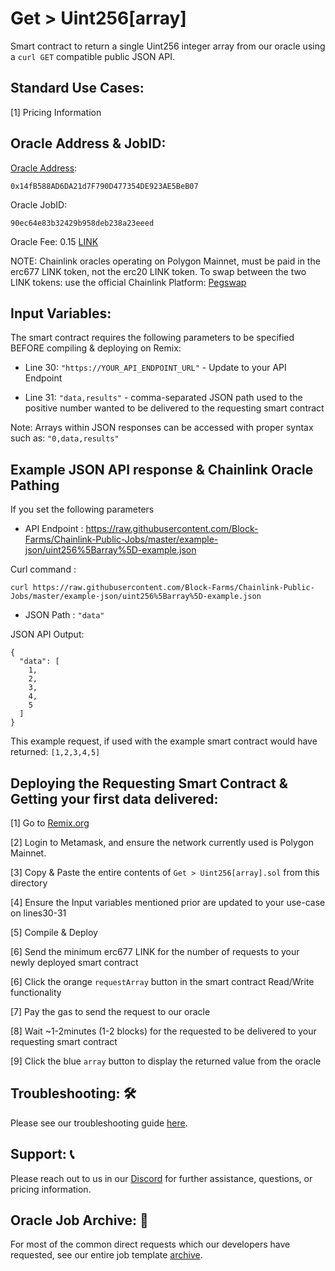 # Get > Uint256[array]
Smart contract to return a single Uint256 integer array from our oracle using a `curl GET` compatible public JSON API.

## Standard Use Cases:
[1] Pricing Information

## Oracle Address & JobID:
[Oracle Address](https://polygonscan.com/address/0x14fB588AD6DA21d7F790D477354DE923AE5BeB07): 
```
0x14fB588AD6DA21d7F790D477354DE923AE5BeB07
```
Oracle JobID: 
```
90ec64e83b32429b958deb238a23eeed
```
Oracle Fee: 0.15 [LINK](https://polygonscan.com/address/0xb0897686c545045afc77cf20ec7a532e3120e0f1)

NOTE: Chainlink oracles operating on Polygon Mainnet, must be paid in the erc677 LINK token, not the erc20 LINK token. To swap between the two LINK tokens: use the official Chainlink Platform: [Pegswap](https://pegswap.chain.link/)

## Input Variables:
The smart contract requires the following parameters to be specified BEFORE compiling & deploying on Remix:

* Line 30: `"https://YOUR_API_ENDPOINT_URL"` - Update to your API Endpoint

* Line 31: `"data,results"` - comma-separated JSON path used to the positive number wanted to be delivered to the requesting smart contract

Note: Arrays within JSON responses can be accessed with proper syntax such as: `"0,data,results"`

## Example JSON API response & Chainlink Oracle Pathing
If you set the following parameters

* API Endpoint : https://raw.githubusercontent.com/Block-Farms/Chainlink-Public-Jobs/master/example-json/uint256%5Barray%5D-example.json

Curl command : 
```
curl https://raw.githubusercontent.com/Block-Farms/Chainlink-Public-Jobs/master/example-json/uint256%5Barray%5D-example.json
```

* JSON Path : `"data"`

JSON API Output:
```
{
  "data": [
    1,
    2,
    3,
    4,
    5
  ]
}
```
This example request, if used with the example smart contract would have returned: `[1,2,3,4,5]`

## Deploying the Requesting Smart Contract & Getting your first data delivered:
[1] Go to [Remix.org](https://remix.ethereum.org/)

[2] Login to Metamask, and ensure the network currently used is Polygon Mainnet.

[3] Copy & Paste the entire contents of `Get > Uint256[array].sol` from this directory

[4] Ensure the Input variables mentioned prior are updated to your use-case on lines30-31

[5] Compile & Deploy

[6] Send the minimum erc677 LINK for the number of requests to your newly deployed smart contract

[6] Click the orange `requestArray` button in the smart contract Read/Write functionality

[7] Pay the gas to send the request to our oracle

[8] Wait ~1-2minutes (1-2 blocks) for the requested to be delivered to your requesting smart contract

[9] Click the blue `array` button to display the returned value from the oracle

## Troubleshooting: :hammer_and_wrench:
Please see our troubleshooting guide [here](https://github.com/Block-Farms/Chainlink-Public-Jobs/blob/master/README.md#troubleshooting).

## Support: :telephone_receiver:
Please reach out to us in our [Discord](https://discord.gg/PgxRVrDUm7) for further assistance, questions, or pricing information.

## Oracle Job Archive: :scroll:
For most of the common direct requests which our developers have requested, see our entire job template [archive](https://github.com/Block-Farms/Chainlink-Job-Spec-Template-Smart-Contract-Archive/tree/main/2_Direct_Request).
